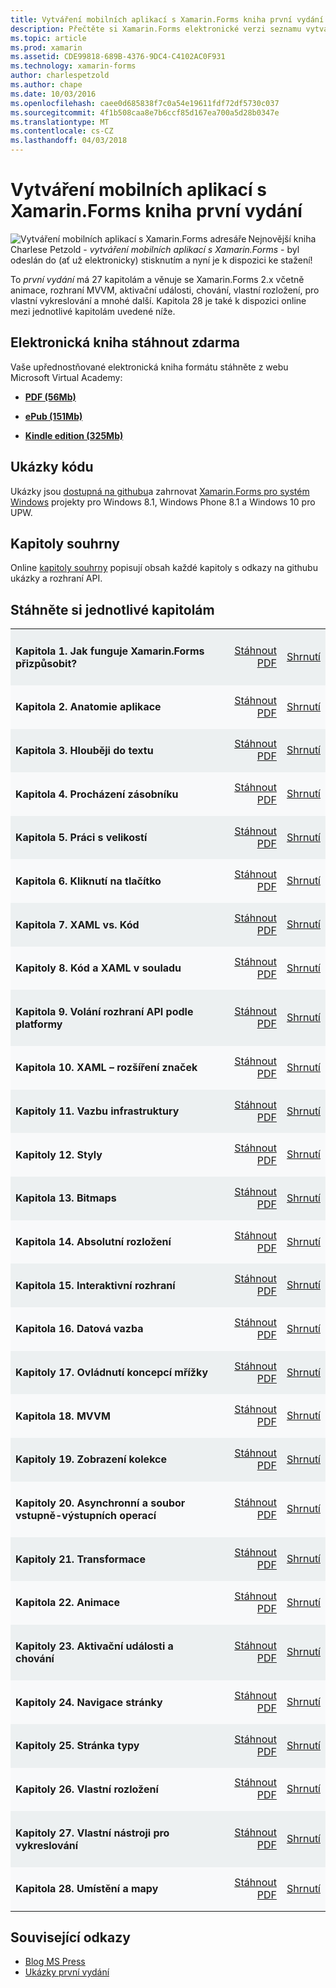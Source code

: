 ```yaml
---
title: Vytváření mobilních aplikací s Xamarin.Forms kniha první vydání
description: Přečtěte si Xamarin.Forms elektronické verzi seznamu vytváření mobilních aplikací pomocí Charlese Petzold.
ms.topic: article
ms.prod: xamarin
ms.assetid: CDE99818-689B-4376-9DC4-C4102AC0F931
ms.technology: xamarin-forms
author: charlespetzold
ms.author: chape
ms.date: 10/03/2016
ms.openlocfilehash: caee0d685838f7c0a54e19611fdf72df5730c037
ms.sourcegitcommit: 4f1b508caa8e7b6ccf85d167ea700a5d28b0347e
ms.translationtype: MT
ms.contentlocale: cs-CZ
ms.lasthandoff: 04/03/2018
---
```

# <a name="creating-mobile-apps-with-xamarinforms-book-first-edition"></a>Vytváření mobilních aplikací s Xamarin.Forms kniha první vydání

<p><img src="Images/Cover-sml.png" title="Vytváření mobilních aplikací s Xamarin.Forms adresáře" align="left" />Nejnovější kniha Charlese Petzold - <i>vytváření mobilních aplikací s Xamarin.Forms</i> - byl odeslán do (ať už elektronicky) stisknutím a nyní je k dispozici ke stažení!</p>

To *první vydání* má 27 kapitolám a věnuje se Xamarin.Forms&nbsp;2.x včetně animace, rozhraní MVVM, aktivační události, chování, vlastní rozložení, pro vlastní vykreslování a mnohé další.
Kapitola 28 je také k dispozici online mezi jednotlivé kapitolám uvedené níže.

## <a name="download-ebook-for-free"></a>Elektronická kniha stáhnout zdarma

Vaše upřednostňované elektronická kniha formátu stáhněte z webu Microsoft Virtual Academy:

*    [**PDF (56Mb)**](https://aka.ms/xamebook)

*    [**ePub (151Mb)**](https://aka.ms/xamebook/epub)

*    [**Kindle edition (325Mb)**](https://aka.ms/xamebook/mobi)

## <a name="samples"></a>Ukázky kódu

Ukázky jsou [dostupná na githubu](https://github.com/xamarin/xamarin-forms-book-samples)a zahrnovat [Xamarin.Forms pro systém Windows](~/xamarin-forms/platform/windows/index.md) projekty pro Windows 8.1, Windows Phone 8.1 a Windows 10 pro UPW.

## <a name="chapter-summaries"></a>Kapitoly souhrny

Online [kapitoly souhrny](summaries/index.md) popisují obsah každé kapitoly s odkazy na githubu ukázky a rozhraní API.

## <a name="download-individual-chapters"></a>Stáhněte si jednotlivé kapitolám

<table style="border:0px; box-shadow:0 0px 0px" cellpadding="0" cellspacing="2" border="0" width="85%">
<tr style="background:#ecf0f1">
  <td style="border:0px;">
    <h4>Kapitola 1. Jak funguje Xamarin.Forms přizpůsobit?</h4>
  </td>
  <td style="border:0px;" align="right"><a href="https://download.xamarin.com/developer/xamarin-forms-book/XamarinFormsBook-Ch01-Apr2016.pdf">Stáhnout PDF</a> </td>
  <td style="border:0px;" align="right"><a href="summaries/chapter01.md">Shrnutí</a></td>
</tr>
<tr style="background:#f8f9fa">
  <td style="border:0px;">
    <h4>Kapitola 2. Anatomie aplikace</h4>
  </td>
  <td style="border:0px;" align="right"><a href="https://download.xamarin.com/developer/xamarin-forms-book/XamarinFormsBook-Ch02-Apr2016.pdf">Stáhnout PDF</a> </td>
  <td style="border:0px;" align="right"><a href="summaries/chapter02.md">Shrnutí</a></td>
</tr>
<tr style="background:#ecf0f1">
  <td style="border:0px;">
    <h4>Kapitola 3. Hlouběji do textu</h4>
  </td>
  <td style="border:0px;" align="right"><a href="https://download.xamarin.com/developer/xamarin-forms-book/XamarinFormsBook-Ch03-Apr2016.pdf">Stáhnout PDF</a> </td>
  <td style="border:0px;" align="right"><a href="summaries/chapter03.md">Shrnutí</a></td>
</tr>
<tr style="background:#f8f9fa">
  <td style="border:0px;">
    <h4>Kapitola 4. Procházení zásobníku</h4>
  </td>
  <td style="border:0px;" align="right"><a href="https://download.xamarin.com/developer/xamarin-forms-book/XamarinFormsBook-Ch04-Apr2016.pdf">Stáhnout PDF</a> </td>
  <td style="border:0px;" align="right"><a href="summaries/chapter04.md">Shrnutí</a></td>
</tr>
<tr style="background:#ecf0f1">
  <td style="border:0px;">
    <h4>Kapitola 5. Práci s velikostí</h4>
  </td>
  <td style="border:0px;" align="right"><a href="https://download.xamarin.com/developer/xamarin-forms-book/XamarinFormsBook-Ch05-Apr2016.pdf">Stáhnout PDF</a> </td>
  <td style="border:0px;" align="right"><a href="summaries/chapter05.md">Shrnutí</a></td>
</tr>
<tr style="background:#f8f9fa">
  <td style="border:0px;">
    <h4>Kapitola 6. Kliknutí na tlačítko</h4>
  </td>
  <td style="border:0px;" align="right"><a href="https://download.xamarin.com/developer/xamarin-forms-book/XamarinFormsBook-Ch06-Apr2016.pdf">Stáhnout PDF</a> </td>
  <td style="border:0px;" align="right"><a href="summaries/chapter06.md">Shrnutí</a></td>
</tr>
<tr style="background:#ecf0f1">
  <td style="border:0px;">
    <h4>Kapitola 7. XAML vs. Kód</h4>
  </td>
  <td style="border:0px;" align="right"><a href="https://download.xamarin.com/developer/xamarin-forms-book/XamarinFormsBook-Ch07-Apr2016.pdf">Stáhnout PDF</a> </td>
  <td style="border:0px;" align="right"><a href="summaries/chapter07.md">Shrnutí</a></td>
</tr>
<tr style="background:#f8f9fa">
  <td style="border:0px;">
    <h4>Kapitoly 8. Kód a XAML v souladu</h4>
  </td>
  <td style="border:0px;" align="right"><a href="https://download.xamarin.com/developer/xamarin-forms-book/XamarinFormsBook-Ch08-Apr2016.pdf">Stáhnout PDF</a> </td>
  <td style="border:0px;" align="right"><a href="summaries/chapter08.md">Shrnutí</a></td>
</tr>
<tr style="background:#ecf0f1">
  <td style="border:0px;">
    <h4>Kapitola 9. Volání rozhraní API podle platformy</h4>
  </td>
  <td style="border:0px;" align="right"><a href="https://download.xamarin.com/developer/xamarin-forms-book/XamarinFormsBook-Ch09-Apr2016.pdf">Stáhnout PDF</a> </td>
  <td style="border:0px;" align="right"><a href="summaries/chapter09.md">Shrnutí</a></td>
</tr>
<tr style="background:#f8f9fa">
  <td style="border:0px;">
    <h4>Kapitola 10. XAML – rozšíření značek</h4>
  </td>
  <td style="border:0px;" align="right"><a href="https://download.xamarin.com/developer/xamarin-forms-book/XamarinFormsBook-Ch10-Apr2016.pdf">Stáhnout PDF</a> </td>
  <td style="border:0px;" align="right"><a href="summaries/chapter10.md">Shrnutí</a></td>
</tr>
<tr style="background:#ecf0f1">
  <td style="border:0px;">
    <h4>Kapitoly 11. Vazbu infrastruktury</h4>
  </td>
  <td style="border:0px;" align="right"><a href="https://download.xamarin.com/developer/xamarin-forms-book/XamarinFormsBook-Ch11-Apr2016.pdf">Stáhnout PDF</a> </td>
  <td style="border:0px;" align="right"><a href="summaries/chapter11.md">Shrnutí</a></td>
</tr>
<tr style="background:#f8f9fa">
  <td style="border:0px;">
    <h4>Kapitoly 12. Styly</h4>
  </td>
  <td style="border:0px;" align="right"><a href="https://download.xamarin.com/developer/xamarin-forms-book/XamarinFormsBook-Ch12-Apr2016.pdf">Stáhnout PDF</a> </td>
  <td style="border:0px;" align="right"><a href="summaries/chapter12.md">Shrnutí</a></td>
</tr>
<tr style="background:#ecf0f1">
  <td style="border:0px;">
    <h4>Kapitola 13. Bitmaps</h4>
  </td>
  <td style="border:0px;" align="right"><a href="https://download.xamarin.com/developer/xamarin-forms-book/XamarinFormsBook-Ch13-Apr2016.pdf">Stáhnout PDF</a> </td>
  <td style="border:0px;" align="right"><a href="summaries/chapter13.md">Shrnutí</a></td>
</tr>
<tr style="background:#f8f9fa">
  <td style="border:0px;">
    <h4>Kapitola 14. Absolutní rozložení</h4>
  </td>
  <td style="border:0px;" align="right"><a href="https://download.xamarin.com/developer/xamarin-forms-book/XamarinFormsBook-Ch14-Apr2016.pdf">Stáhnout PDF</a> </td>
  <td style="border:0px;" align="right"><a href="summaries/chapter14.md">Shrnutí</a></td>
</tr>
<tr style="background:#ecf0f1">
  <td style="border:0px;">
    <h4>Kapitola 15. Interaktivní rozhraní</h4>
  </td>
  <td style="border:0px;" align="right"><a href="https://download.xamarin.com/developer/xamarin-forms-book/XamarinFormsBook-Ch15-Apr2016.pdf">Stáhnout PDF</a> </td>
  <td style="border:0px;" align="right"><a href="summaries/chapter15.md">Shrnutí</a></td>
</tr>
<tr style="background:#f8f9fa">
  <td style="border:0px;">
    <h4>Kapitola 16. Datová vazba</h4>
  </td>
  <td style="border:0px;" align="right"><a href="https://download.xamarin.com/developer/xamarin-forms-book/XamarinFormsBook-Ch16-Apr2016.pdf">Stáhnout PDF</a> </td>
  <td style="border:0px;" align="right"><a href="summaries/chapter16.md">Shrnutí</a></td>
</tr>
<tr style="background:#ecf0f1">
  <td style="border:0px;">
    <h4>Kapitoly 17. Ovládnutí koncepcí mřížky</h4>
  </td>
  <td style="border:0px;" align="right"><a href="https://download.xamarin.com/developer/xamarin-forms-book/XamarinFormsBook-Ch17-Apr2016.pdf">Stáhnout PDF</a> </td>
  <td style="border:0px;" align="right"><a href="summaries/chapter17.md">Shrnutí</a></td></tr>
<tr style="background:#f8f9fa">
  <td style="border:0px;">
    <h4>Kapitola 18. MVVM</h4>
  </td>
  <td style="border:0px;" align="right"><a href="https://download.xamarin.com/developer/xamarin-forms-book/XamarinFormsBook-Ch18-Apr2016.pdf">Stáhnout PDF</a> </td>
  <td style="border:0px;" align="right"><a href="summaries/chapter18.md">Shrnutí</a></td></tr>
<tr style="background:#ecf0f1">
  <td style="border:0px;">
    <h4>Kapitoly 19. Zobrazení kolekce</h4>
  </td>
  <td style="border:0px;" align="right"><a href="https://download.xamarin.com/developer/xamarin-forms-book/XamarinFormsBook-Ch19-Apr2016.pdf">Stáhnout PDF</a> </td>
  <td style="border:0px;" align="right"><a href="summaries/chapter19.md">Shrnutí</a></td></tr>
<tr style="background:#f8f9fa">
  <td style="border:0px;">
    <h4>Kapitoly 20. Asynchronní a soubor vstupně-výstupních operací</h4>
  </td>
  <td style="border:0px;" align="right"><a href="https://download.xamarin.com/developer/xamarin-forms-book/XamarinFormsBook-Ch20-Apr2016.pdf">Stáhnout PDF</a> </td>
  <td style="border:0px;" align="right"><a href="summaries/chapter20.md">Shrnutí</a></td></tr>
<tr style="background:#ecf0f1">
  <td style="border:0px;">
    <h4>Kapitoly 21. Transformace</h4>
  </td>
  <td style="border:0px;" align="right"><a href="https://download.xamarin.com/developer/xamarin-forms-book/XamarinFormsBook-Ch21-Apr2016.pdf">Stáhnout PDF</a> </td>
  <td style="border:0px;" align="right"><a href="summaries/chapter21.md">Shrnutí</a></td></tr>
</tr>
<tr style="background:#f8f9fa">
  <td style="border:0px;">
    <h4>Kapitola 22. Animace</h4>
  </td>
  <td style="border:0px;" align="right"><a href="https://download.xamarin.com/developer/xamarin-forms-book/XamarinFormsBook-Ch22-Apr2016.pdf">Stáhnout PDF</a> </td>
  <td style="border:0px;" align="right"><a href="summaries/chapter22.md">Shrnutí</a></td></tr>
</tr>
<tr style="background:#ecf0f1">
  <td style="border:0px;">
    <h4>Kapitoly 23. Aktivační události a chování</h4>
  </td>
  <td style="border:0px;" align="right"><a href="https://download.xamarin.com/developer/xamarin-forms-book/XamarinFormsBook-Ch23-Apr2016.pdf">Stáhnout PDF</a> </td>
  <td style="border:0px;" align="right"><a href="summaries/chapter23.md">Shrnutí</a></td></tr>
</tr>
<tr style="background:#f8f9fa">
  <td style="border:0px;">
    <h4>Kapitoly 24. Navigace stránky</h4>
  </td>
  <td style="border:0px;" align="right"><a href="https://download.xamarin.com/developer/xamarin-forms-book/XamarinFormsBook-Ch24-Apr2016.pdf">Stáhnout PDF</a> </td>
  <td style="border:0px;" align="right"><a href="summaries/chapter24.md">Shrnutí</a></td></tr>
</tr>
<tr style="background:#ecf0f1">
  <td style="border:0px;">
    <h4>Kapitoly 25. Stránka typy</h4>
  </td>
  <td style="border:0px;" align="right"><a href="https://download.xamarin.com/developer/xamarin-forms-book/XamarinFormsBook-Ch25-Apr2016.pdf">Stáhnout PDF</a> </td>
  <td style="border:0px;" align="right"><a href="summaries/chapter25.md">Shrnutí</a></td></tr>
</tr>
<tr style="background:#f8f9fa">
  <td style="border:0px;">
    <h4>Kapitoly 26. Vlastní rozložení</h4>
  </td>
  <td style="border:0px;" align="right"><a href="https://download.xamarin.com/developer/xamarin-forms-book/XamarinFormsBook-Ch26-Apr2016.pdf">Stáhnout PDF</a> </td>
  <td style="border:0px;" align="right"><a href="summaries/chapter26.md">Shrnutí</a></td></tr>
</tr>
<tr style="background:#ecf0f1">
  <td style="border:0px;">
    <h4>Kapitoly 27. Vlastní nástroji pro vykreslování</h4>
  </td>
  <td style="border:0px;" align="right"><a href="https://download.xamarin.com/developer/xamarin-forms-book/XamarinFormsBook-Ch27-Apr2016.pdf">Stáhnout PDF</a> </td>
  <td style="border:0px;" align="right"><a href="summaries/chapter27.md">Shrnutí</a></td></tr>
</tr>
<tr style="background:#f8f9fa">
  <td style="border:0px;">
    <h4>Kapitola 28. Umístění a mapy</h4>
  </td>
  <td style="border:0px;" align="right"><a href="https://download.xamarin.com/developer/xamarin-forms-book/XamarinFormsBook-Ch28-Aug2016.pdf">Stáhnout PDF</a> </td>
  <td style="border:0px;" align="right"><a href="summaries/chapter28.md">Shrnutí</a></td></tr>
</tr>
</table>



## <a name="related-links"></a>Související odkazy

- [Blog MS Press](https://blogs.msdn.microsoft.com/microsoft_press/2016/03/31/free-ebook-creating-mobile-apps-with-xamarin-forms/)
- [Ukázky první vydání](https://github.com/xamarin/xamarin-forms-book-samples)
